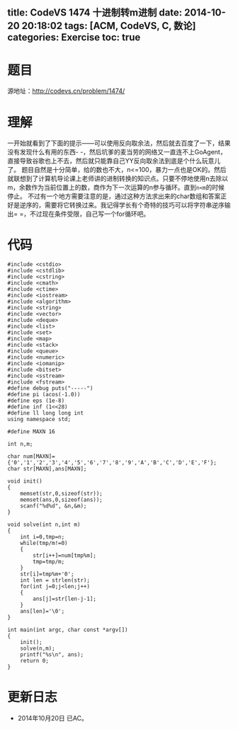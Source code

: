 title: CodeVS 1474 十进制转m进制
date: 2014-10-20 20:18:02
tags: [ACM, CodeVS, C, 数论]
categories: Exercise
toc: true
---
# 题目	
源地址：http://codevs.cn/problem/1474/

# 理解
一开始就看到了下面的提示——可以使用反向取余法，然后就去百度了一下，结果没有发现什么有用的东西- -，然后坑爹的麦当劳的网络又一直连不上GoAgent，直接导致谷歌也上不去，然后就只能靠自己YY反向取余法到底是个什么玩意儿了。
题目自然是十分简单，给的数也不大，n<=100，暴力一点也是OK的。然后就联想到了计算机导论课上老师讲的进制转换的知识点。只要不停地使用n去除以m，余数作为当前位置上的数，商作为下一次运算的n参与循环。直到`n<m`的时候停止。
不过有一个地方需要注意的是，通过这种方法求出来的char数组和答案正好是逆序的，需要将它转换过来。我记得学长有个奇特的技巧可以将字符串逆序输出= =，不过现在条件受限，自己写一个for循环吧。

<!-- more -->

# 代码
```
#include <cstdio>
#include <cstdlib>
#include <cstring>
#include <cmath>
#include <ctime>
#include <iostream>
#include <algorithm>
#include <string>
#include <vector>
#include <deque>
#include <list>
#include <set>
#include <map>
#include <stack>
#include <queue>
#include <numeric>
#include <iomanip>
#include <bitset>
#include <sstream>
#include <fstream>
#define debug puts("-----")
#define pi (acos(-1.0))
#define eps (1e-8)
#define inf (1<<28)
#define ll long long int
using namespace std;

#define MAXN 16

int n,m;

char num[MAXN]={'0','1','2','3','4','5','6','7','8','9','A','B','C','D','E','F'};
char str[MAXN],ans[MAXN];

void init()
{
    memset(str,0,sizeof(str));
    memset(ans,0,sizeof(ans));
    scanf("%d%d", &n,&m);
}

void solve(int n,int m)
{
    int i=0,tmp=n;
    while(tmp/m!=0)
    {
        str[i++]=num[tmp%m];
        tmp=tmp/m;
    }
    str[i]=tmp%m+'0';
    int len = strlen(str);
    for(int j=0;j<len;j++)
    {
        ans[j]=str[len-j-1];
    }
    ans[len]='\0';
}

int main(int argc, char const *argv[])
{
	init();
	solve(n,m);
	printf("%s\n", ans);
	return 0;
}
```

# 更新日志
- 2014年10月20日 已AC。
